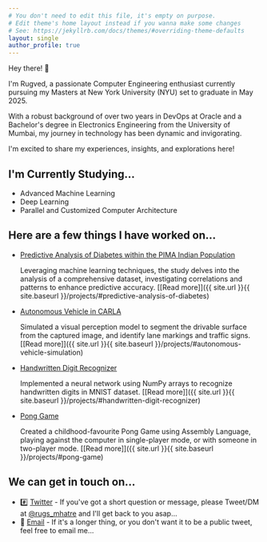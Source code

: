 ```yaml
---
# You don't need to edit this file, it's empty on purpose.
# Edit theme's home layout instead if you wanna make some changes
# See: https://jekyllrb.com/docs/themes/#overriding-theme-defaults
layout: single
author_profile: true
---
```


Hey there! :wave:

I'm Rugved, a passionate Computer Engineering enthusiast currently pursuing my Masters at New York University (NYU) set to graduate in May 2025.

With a robust background of over two years in DevOps at Oracle and a Bachelor's degree in Electronics Engineering from the University of Mumbai, my journey in technology has been dynamic and invigorating.

I'm excited to share my experiences, insights, and explorations here!

## I'm Currently Studying...
- Advanced Machine Learning
- Deep Learning
- Parallel and Customized Computer Architecture

## Here are a few things I have worked on...
- [Predictive Analysis of Diabetes within the PIMA Indian Population](https://github.com/rugvedmhatre/NYU-Data-Science-Bootcamp/blob/main/Project/Project-Presentation.pdf)

    Leveraging machine learning techniques, the study delves into the analysis of a comprehensive dataset, investigating correlations and patterns to enhance predictive accuracy. [[Read more]]({{ site.url }}{{ site.baseurl }}/projects/#predictive-analysis-of-diabetes)

- [Autonomous Vehicle in CARLA](https://github.com/rugvedmhatre/autonomous-vehicle)
    
    Simulated a visual perception model to segment the drivable surface from the captured image, and identify lane markings and traffic signs. [[Read more]]({{ site.url }}{{ site.baseurl }}/projects/#autonomous-vehicle-simulation)

- [Handwritten Digit Recognizer](https://github.com/rugvedmhatre/handwritten-digit-recognizer)
    
    Implemented a neural network using NumPy arrays to recognize handwritten digits in MNIST dataset. [[Read more]]({{ site.url }}{{ site.baseurl }}/projects/#handwritten-digit-recognizer)

- [Pong Game](https://github.com/rugvedmhatre/pong)

    Created a childhood-favourite Pong Game using Assembly Language, playing against the computer in single-player mode, or with someone in two-player mode. [[Read more]]({{ site.url }}{{ site.baseurl }}/projects/#pong-game)

## We can get in touch on...
- :hash: [Twitter](https://twitter.com/rugs_mhatre) - If you've got a short question or message, please Tweet/DM at [@rugs_mhatre](https://twitter.com/rugs_mhatre) and I'll get back to you asap...
- :email: [Email](mailto:rugved.mhatre+web@nyu.edu) - If it's a longer thing, or you don't want it to be a public tweet, feel free to email me...